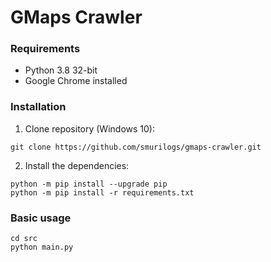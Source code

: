 # GMaps Crawler

### Requirements

* Python 3.8 32-bit
* Google Chrome installed

### Installation

1. Clone repository (Windows 10):

```
git clone https://github.com/smurilogs/gmaps-crawler.git
```
2. Install the dependencies:

```
python -m pip install --upgrade pip
python -m pip install -r requirements.txt
```

### Basic usage

```
cd src
python main.py
```

